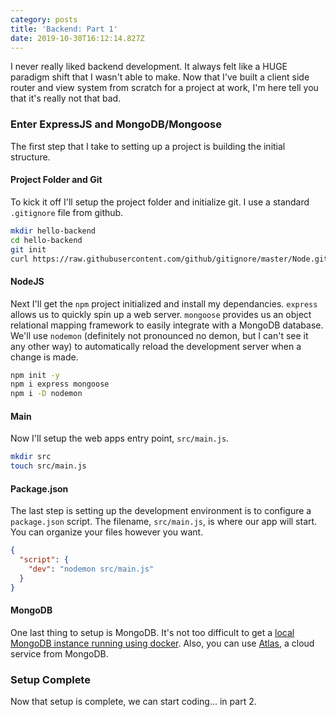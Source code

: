 ```yaml
---
category: posts
title: 'Backend: Part 1'
date: 2019-10-30T16:12:14.827Z
---
```

I never really liked backend development. It always felt like a HUGE paradigm shift that I wasn't able to make. Now that I've built a client side router and view system from scratch for a project at work, I'm here tell you that it's really not that bad.

<!-- end -->

### Enter ExpressJS and MongoDB/Mongoose

The first step that I take to setting up a project is building the initial structure.

#### Project Folder and Git

To kick it off I'll setup the project folder and initialize git. I use a standard `.gitignore` file from github.

```bash
mkdir hello-backend
cd hello-backend
git init
curl https://raw.githubusercontent.com/github/gitignore/master/Node.gitignore -o .gitignore
```

#### NodeJS

Next I'll get the `npm` project initialized and install my dependancies. `express` allows us to quickly spin up a web server. `mongoose` provides us an object relational mapping framework to easily integrate with a MongoDB database. We'll use `nodemon` (definitely not pronounced no demon, but I can't see it any other way) to automatically reload the development server when a change is made.

```bash
npm init -y
npm i express mongoose
npm i -D nodemon
```

#### Main

Now I'll setup the web apps entry point, `src/main.js`.

```bash
mkdir src
touch src/main.js
```

#### Package.json

The last step is setting up the development environment is to configure a `package.json` script. The filename, `src/main.js`, is where our app will start. You can organize your files however you want.

```json
{
  "script": {
    "dev": "nodemon src/main.js"
  }
}
```

#### MongoDB

One last thing to setup is MongoDB. It's not too difficult to get a [local MongoDB instance running using docker](https://hub.docker.com/_/mongo). Also, you can use [Atlas](https://www.mongodb.com/cloud/atlas), a cloud service from MongoDB.

### Setup Complete

Now that setup is complete, we can start coding... in part 2.
